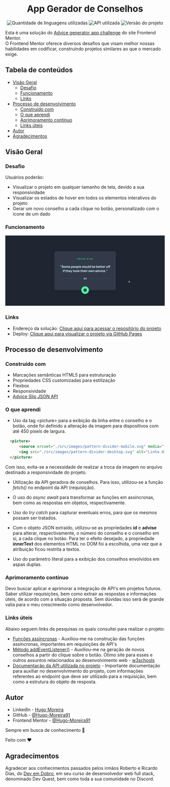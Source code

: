 <div align='center'>

# App Gerador de Conselhos

![Quantidade de linguagens utilizadas](https://img.shields.io/badge/Linguagens-3-green?style=flat)
![API utilizada](https://img.shields.io/badge/API-Advise%20Slip-blue?style=flat)
![Versão do projeto](https://img.shields.io/badge/Versão-1.0.0-yellow?style=flat)

</div>

Esta é uma solução do [Advice generator app challenge](https://www.frontendmentor.io/challenges/advice-generator-app-QdUG-13db) do site Frontend Mentor.  
O Frontend Mentor oferece diversos desafios que visam melhor nossas habilidades em codificar, construindo projetos similares ao que o mercado exige.

## Tabela de conteúdos

- [Visão Geral](#visao-geral)
  - [Desafio](#desafio)
  - [Funcionamento](#funcionamento)
  - [Links](#links)
- [Processo de desenvolvimento](#processo-de-desenvolvimento)
  - [Construído com](#construído-com)
  - [O que aprendi](#o-que-aprendi)
  - [Aprimoramento contínuo](#aprimoramento-contínuo)
  - [Links úteis](#links-úteis)
- [Autor](#autor)
- [Agradecimentos](#agradecimentos)

## Visão Geral

### Desafio

Usuários poderão:

- Visualizar o projeto em qualquer tamanho de tela, devido a sua responsividade
- Visualizar os estados de hover em todos os elementos interativos do projeto
- Gerar um novo conselho a cada clique no botão, personalizado com o ícone de um dado

### Funcionamento

![Vídeo demonstrativo do projeto em funcionamento](./src/images/projeto-em-funcionamento.gif)

### Links

- Endereço da solução: [Clique aqui para acessar o repositório do projeto](https://github.com/Hugo-Moreira91/gerador-de-conselhos)
- Deploy: [Clique aqui para visualizar o projeto via GitHub Pages](https://hugo-moreira91.github.io/gerador-de-conselhos/)

## Processo de desenvolvimento

### Construído com

- Marcações semânticas HTML5 para estruturação
- Propriedades CSS customizadas para estilização
- Flexbox
- Responsividade
- [Advice Slip JSON API](https://api.adviceslip.com/)

### O que aprendi

- Uso da tag \<picture> para a exibição da linha entre o conselho e o botão, onde foi definido a alteração da imagem para dispositivos com até 450 pixels de largura.

```html
  <picture>
      <source srcset="./src/images/pattern-divider-mobile.svg" media="(max-width: 450px)">
      <img src="./src/images/pattern-divider-desktop.svg" alt="Linha divisória">
  </picture>
```

Com isso, evita-se a necessidade de realizar a troca da imagem no arquivo destinado a responsividade do projeto.

- Utilização da API geradora de conselhos. Para isso, utilizou-se a função *fetch()* no endpoint da API (requisição). 

- O uso do *async* *await* para transformar as funções em assíncronas, bem como as respostas em objetos, respectivamente.

- Uso do *try* *catch* para capturar eventuais erros, para que os mesmos possam ser tratados.

- Com o objeto JSON extraído, utilizou-se as propriedades **id** e **advise** para alterar, respectivamente, o número do conselho e o conselho em si, a cada clique no botão. Para ter o efeito desejado, a propriedade **innerText** dos elementos HTML no DOM foi a escolhida, uma vez que a atribuição ficou restrita a textos.

- Uso do parâmetro literal para a exibição dos conselhos envolvidos em aspas duplas.

### Aprimoramento contínuo

Devo buscar aplicar e aprimorar a integração de API's em projetos futuros. Saber utilizar requisições, bem como extrair as respostas e informações úteis, de acordo com a situação proposta. Sem dúvidas isso será de grande valia para o meu crescimento como desenvolvedor.

### Links úteis

Abaixo seguem links de pesquisas os quais consultei para realizar o projeto:

- [Funções assíncronas](https://developer.mozilla.org/pt-BR/docs/Web/JavaScript/Reference/Statements/async_function) - Auxiliou-me na construção das funções assíncronas, importantes em requisições de API's
- [Método addEventListener()](https://www.w3schools.com/js/js_htmldom_eventlistener.asp) - Auxiliou-me na geração de novos conselhos a partir do clique sobre o botão. Ótimo site para esses e outros assuntos relacionados ao desenvolvimento web - [w3schools](https://www.w3schools.com/)
- [Documentação da API utilizada no projeto](https://api.adviceslip.com/) - Importante documentação para auxiliar no desenvolvimento do projeto, com informações referentes ao endpoint que deve ser utilizado para a requisição, bem como a estrutura do objeto de resposta.

## Autor

- LinkedIn - [Hugo Moreira](https://www.linkedin.com/in/hugo-c%C3%A9sar-santos-moreira-a10823248/)
- GitHub - [@Hugo-Moreira91](https://github.com/Hugo-Moreira91)
- Frontend Mentor - [@Hugo-Moreira91](https://www.frontendmentor.io/profile/Hugo-Moreira91)

Sempre em busca de conhecimento 🚀

Feito com ❤️

## Agradecimentos

Agradecer aos conhecimentos passados pelos irmãos Roberto e Ricardo Dias, do [Dev em Dobro](https://www.instagram.com/devemdobro/#), em seu curso de desenvolvedor web full stack, denominado Dev Quest, bem como toda a sua comunidade no Discord.